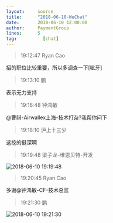 ```yaml
---
layout:     source 
title:      "2018-06-10-WeChat"
date:       2018-06-10 12:00:00
author:     PaymentGroup
lines:      5 
tag:		  [chat]
---
```

> 19:12:47  Ryan Cao  
   
招的职位比较重要，所以多调查一下[呲牙]  
   
> 19:13:10  鹏  
   
表示无力支持  
   
> 19:16:48  钟鸿敏  
   
@曹祺-Airwallex上海-技术打杂?我帮你问下  
   
> 19:18:10  沪上十三少  
   
这挖的挺深啊  
   
> 19:19:48  梁子龙-维恩贝特-开发  
   
![2018-06-10 19:19:48](http://static.cocolian.org/img/20180610_191948.png) 
   
> 19:20:45  Ryan Cao  
   
多谢@钟鸿敏-CF-技术总监  
   
> 19:21:30  鹏  
   
![2018-06-10 19:21:30](http://static.cocolian.org/img/20180610_192130.png) 
   
